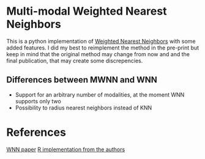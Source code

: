 # Multi-modal Weighted Nearest Neighbors

This is a python implementation of [Weighted Nearest Neighbors](https://www.biorxiv.org/content/10.1101/2020.10.12.335331v1) with some added features. I did my best to reimplement the method in the pre-print but keep in mind that the original method may change from now and and the final publication, that may create some discrepencies.

## Differences between MWNN and WNN
* Support for an arbitrary number of modalities, at the moment WNN supports only two
* Possibility to radius nearest neighbors instead of KNN


# References
[WNN paper](https://www.biorxiv.org/content/10.1101/2020.10.12.335331v1)
[R implementation from the authors](https://github.com/satijalab/seurat)
